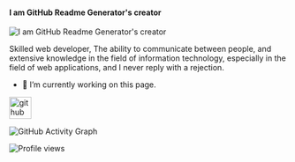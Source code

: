 #### I am GitHub Readme Generator's creator
![I am GitHub Readme Generator's creator](https://im.ezgif.com/tmp/ezgif-1-4dfc90f135d9.gif)

Skilled web developer, The ability to communicate between people, and extensive knowledge in the field of information technology, especially in the field of web applications, and I never reply with a rejection.

- 🔭 I’m currently working on this page. 


[<img src='https://cdn.jsdelivr.net/npm/simple-icons@3.0.1/icons/github.svg' alt='github' height='40'>](https://github.com/ibrahemomari)  

![GitHub Activity Graph](https://activity-graph.herokuapp.com/graph?username=ibrahemomari)  

![Profile views](https://gpvc.arturio.dev/ibrahemomari)  
